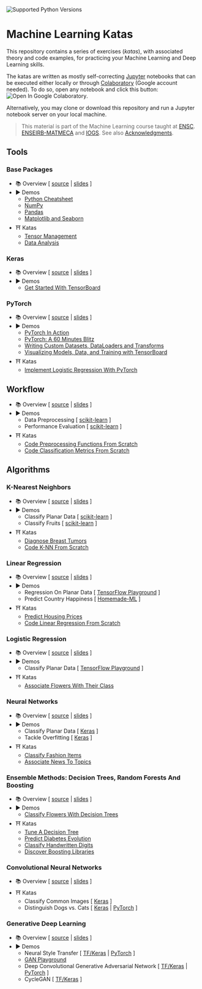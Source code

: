 ![Supported Python Versions](https://img.shields.io/badge/Python->=3.6-blue.svg?logo=python&logoColor=white)

# Machine Learning Katas

This repository contains a series of exercises (*katas*), with associated theory and code examples, for practicing your Machine Learning and Deep Learning skills.

The katas are written as mostly self-correcting [Jupyter](https://jupyter.org/) notebooks that can be executed either locally or through [Colaboratory](https://colab.research.google.com/) (Google account needed). To do so, open any notebook and click this button: ![Open In Google Colaboratory](https://colab.research.google.com/assets/colab-badge.svg).

Alternatively, you may clone or download this repository and run a Jupyter notebook server on your local machine.

> This material is part of the Machine Learning course taught at [ENSC](https://ensc.bordeaux-inp.fr). [ENSEIRB-MATMECA](https://enseirb-matmeca.bordeaux-inp.fr) and [IOGS](https://www.institutoptique.fr). See also [Acknowledgments](ACKNOWLEDGMENTS.md).

## Tools

### Base Packages

- 📚 Overview [ [source](https://github.com/bpesquet/website/blob/master/content/english/slides/ai/python-data-science/index.md) | [slides](https://www.bpesquet.fr/en/slides/ai/python-data-science/) ]
- ▶️️ Demos
  - [Python Cheatsheet](http://nbviewer.jupyter.org/github/bpesquet/machine-learning-katas/blob/master/notebooks/demos/tools/Python.ipynb)
  - [NumPy](http://nbviewer.jupyter.org/github/bpesquet/machine-learning-katas/blob/master/notebooks/demos/tools/NumPy.ipynb)
  - [Pandas](http://nbviewer.jupyter.org/github/bpesquet/machine-learning-katas/blob/master/notebooks/demos/tools/Pandas.ipynb)
  - [Matplotlib and Seaborn](http://nbviewer.jupyter.org/github/bpesquet/machine-learning-katas/blob/master/notebooks/demos/tools/Matplotlib.ipynb)
- ⛩ Katas
  - [Tensor Management](notebooks/katas/tools/TensorManagement.ipynb)
  - [Data Analysis](notebooks/katas/tools/DataAnalysis.ipynb)

### Keras

- 📚 Overview [ [source](https://github.com/bpesquet/website/blob/master/content/english/slides/ai/keras/index.md) | [slides](https://www.bpesquet.fr/en/slides/ai/keras/) ]
- ▶️️ Demos
  - [Get Started With TensorBoard](https://www.tensorflow.org/tensorboard/get_started)

### PyTorch

- 📚 Overview [ [source](https://github.com/bpesquet/website/blob/master/content/english/slides/ai/pytorch/index.md) | [slides](https://www.bpesquet.fr/en/slides/ai/pytorch/) ]
- ▶️️ Demos
  - [PyTorch In Action](http://nbviewer.jupyter.org/github/bpesquet/machine-learning-katas/blob/master/notebooks/demos/tools/PyTorch.ipynb)
  - [PyTorch: A 60 Minutes Blitz](https://pytorch.org/tutorials/beginner/deep_learning_60min_blitz.html)
  - [Writing Custom Datasets, DataLoaders and Transforms](https://pytorch.org/tutorials/beginner/data_loading_tutorial.html)
  - [Visualizing Models, Data, and Training with TensorBoard](https://pytorch.org/tutorials/intermediate/tensorboard_tutorial.html)
- ⛩ Katas
  - [Implement Logistic Regression With PyTorch](notebooks/katas/tools/LogisticRegression_PyTorch.ipynb)

## Workflow

- 📚 Overview [ [source](https://github.com/bpesquet/website/blob/master/content/english/slides/ai/ml-fundamentals/index.md) | [slides](https://www.bpesquet.fr/en/slides/ai/ml-fundamentals/) ]
- ▶️️ Demos
  - Data Preprocessing [ [scikit-learn](http://nbviewer.jupyter.org/github/bpesquet/machine-learning-katas/blob/master/notebooks/demos/workflow/DataPreprocessing.ipynb) ]
  - Performance Evaluation [ [scikit-learn](http://nbviewer.jupyter.org/github/bpesquet/machine-learning-katas/blob/master/notebooks/demos/workflow/PerformanceEvaluation.ipynb) ]
- ⛩ Katas
  - [Code Preprocessing Functions From Scratch](notebooks/katas/workflow/PreprocessingFunctions.ipynb)
  - [Code Classification Metrics From Scratch](notebooks/katas/workflow/ClassificationMetrics.ipynb)

## Algorithms

### K-Nearest Neighbors

- 📚 Overview [ [source](https://github.com/bpesquet/website/blob/master/content/english/slides/ai/k-nearest-neighbors/index.md) | [slides](https://www.bpesquet.fr/en/slides/ai/k-nearest-neighbors/) ]
- ▶️️ Demos
  - Classify Planar Data [ [scikit-learn](http://nbviewer.jupyter.org/github/bpesquet/machine-learning-katas/blob/master/notebooks/demos/algorithms/KNN_PlanarData.ipynb) ]
  - Classify Fruits [ [scikit-learn](http://nbviewer.jupyter.org/github/bpesquet/machine-learning-katas/blob/master/notebooks/demos/algorithms/KNN_Fruits.ipynb) ]
- ⛩ Katas
  - [Diagnose Breast Tumors](notebooks/katas/algorithms/KNN_BreastCancer.ipynb)
  - [Code K-NN From Scratch](notebooks/katas/algorithms/KNN_Scratch.ipynb)

### Linear Regression

- 📚 Overview [ [source](https://github.com/bpesquet/website/blob/master/content/english/slides/ai/linear-regression/index.md) | [slides](https://www.bpesquet.fr/en/slides/ai/linear-regression/) ]
- ▶️️ Demos
  - Regression On Planar Data [ [TensorFlow Playground](https://playground.tensorflow.org/#activation=tanh&batchSize=10&dataset=circle&regDataset=reg-plane&learningRate=0.03&regularizationRate=0&noise=25&networkShape=&seed=0.27079&showTestData=false&discretize=false&percTrainData=50&x=true&y=true&xTimesY=false&xSquared=false&ySquared=false&cosX=false&sinX=false&cosY=false&sinY=false&collectStats=false&problem=regression&initZero=false&hideText=false&showTestData_hide=false&activation_hide=true&noise_hide=false&discretize_hide=true&dataset_hide=true&batchSize_hide=true&percTrainData_hide=true&numHiddenLayers_hide=true&problem_hide=true) ]
  - Predict Country Happiness [ [Homemade-ML](https://nbviewer.jupyter.org/github/trekhleb/homemade-machine-learning/blob/master/notebooks/linear_regression/multivariate_linear_regression_demo.ipynb) ]
- ⛩ Katas
  - [Predict Housing Prices](notebooks/katas/algorithms/LinearRegression_BostonHousing.ipynb)
  - [Code Linear Regression From Scratch](notebooks/katas/algorithms/LinearRegression_Scratch.ipynb)

### Logistic Regression

- 📚 Overview [ [source](https://github.com/bpesquet/website/blob/master/content/english/slides/ai/logistic-regression/index.md) | [slides](https://www.bpesquet.fr/en/slides/ai/logistic-regression/) ]
- ▶️️ Demos
  - Classify Planar Data [ [TensorFlow Playground](https://playground.tensorflow.org/#activation=sigmoid&batchSize=10&dataset=gauss&regDataset=reg-plane&learningRate=0.03&regularizationRate=0&noise=0&networkShape=&seed=0.61489&showTestData=false&discretize=false&percTrainData=50&x=true&y=true&xTimesY=false&xSquared=false&ySquared=false&cosX=false&sinX=false&cosY=false&sinY=false&collectStats=false&problem=classification&initZero=false&hideText=false&numHiddenLayers_hide=true&percTrainData_hide=true&discretize_hide=true&problem_hide=true&activation_hide=true) ]
- ⛩ Katas
  - [Associate Flowers With Their Class](notebooks/katas/algorithms/LogisticRegression_Iris.ipynb)

### Neural Networks

- 📚 Overview [ [source](https://github.com/bpesquet/website/blob/master/content/english/slides/ai/neural-networks/index.md) | [slides](https://www.bpesquet.fr/en/slides/ai/neural-networks/) ]
- ▶️️ Demos
  - Classify Planar Data [ [Keras](http://nbviewer.jupyter.org/github/bpesquet/machine-learning-katas/blob/master/notebooks/demos/algorithms/DNN_PlanarData.ipynb) ]
  - Tackle Overfitting [ [Keras](http://nbviewer.jupyter.org/github/bpesquet/machine-learning-katas/blob/master/notebooks/demos/algorithms/DNN_Tuning.ipynb) ]
- ⛩ Katas
  - [Classify Fashion Items](notebooks/katas/algorithms/DNN_FashionMNIST.ipynb)
  - [Associate News To Topics](notebooks/katas/algorithms/DNN_ReutersNews.ipynb)

### Ensemble Methods: Decision Trees, Random Forests And Boosting

- 📚 Overview [ [source](https://github.com/bpesquet/website/blob/master/content/english/slides/ai/ensemble-methods/index.md) | [slides](https://www.bpesquet.fr/en/slides/ai/ensemble-methods/) ]
- ▶️️ Demos
  - [Classify Flowers With Decision Trees](http://nbviewer.jupyter.org/github/bpesquet/machine-learning-katas/blob/master/notebooks/demos/algorithms/DecisionTree_Iris.ipynb)
- ⛩ Katas
  - [Tune A Decision Tree](notebooks/katas/algorithms/DecisionTree_Tuning.ipynb)
  - [Predict Diabetes Evolution](notebooks/katas/algorithms/RandomForest_Diabetes.ipynb)
  - [Classify Handwritten Digits](notebooks/katas/algorithms/Ensemble_MNIST.ipynb)
  - [Discover Boosting Libraries](notebooks/katas/algorithms/Boosting_Libraries.ipynb)

### Convolutional Neural Networks

- 📚 Overview [ [source](https://github.com/bpesquet/website/blob/master/content/english/slides/ai/convolutional-neural-networks/index.md) | [slides](https://www.bpesquet.fr/en/slides/ai/convolutional-neural-networks/) ]
- ⛩ Katas
  - Classify Common Images [ [Keras](notebooks/katas/algorithms/CNN_CIFAR10.ipynb) ]
  - Distinguish Dogs vs. Cats [ [Keras](notebooks/katas/algorithms/CNN_DogsVsCats_Keras.ipynb) | [PyTorch](notebooks/katas/algorithms/CNN_DogsVsCats_PyTorch.ipynb) ]

### Generative Deep Learning

- 📚 Overview [ [source](https://github.com/bpesquet/website/blob/master/content/english/slides/ai/generative-deep-learning/index.md) | [slides](https://www.bpesquet.fr/en/slides/ai/generative-deep-learning/) ]
- ▶️️ Demos
  - Neural Style Transfer [ [TF/Keras](https://www.tensorflow.org/tutorials/generative/style_transfer) | [PyTorch](https://pytorch.org/tutorials/advanced/neural_style_tutorial.html) ]
  - [GAN Playground](https://poloclub.github.io/ganlab/)
  - Deep Convolutional Generative Adversarial Network [ [TF/Keras](https://www.tensorflow.org/tutorials/generative/dcgan) | [PyTorch](https://pytorch.org/tutorials/beginner/dcgan_faces_tutorial.html) ]
  - CycleGAN [ [TF/Keras](https://www.tensorflow.org/tutorials/generative/cyclegan) ]
